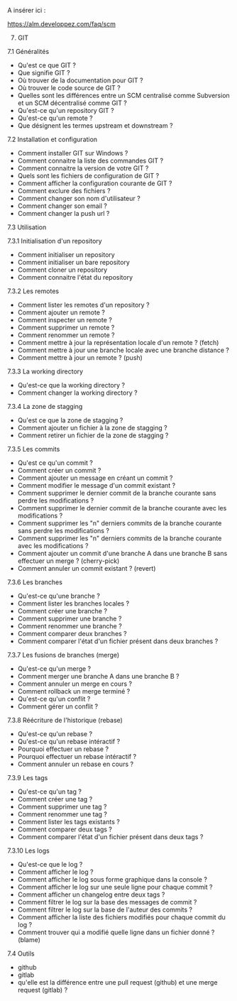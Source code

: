 
A insérer ici :

https://alm.developpez.com/faq/scm


7. GIT

7.1 Généralités
- Qu'est ce que GIT ?
- Que signifie GIT ?
- Où trouver de la documentation pour GIT ?
- Où trouver le code source de GIT ?
- Quelles sont les différences entre un SCM centralisé comme Subversion et un SCM décentralisé comme GIT ?
- Qu'est-ce qu'un repository GIT ?
- Qu'est-ce qu'un remote ?
- Que désignent les termes upstream et downstream ?

7.2 Installation et configuration
- Comment installer GIT sur Windows ?
- Comment connaitre la liste des commandes GIT ?
- Comment connaitre la version de votre GIT ?
- Quels sont les fichiers de configuration de GIT ?
- Comment afficher la configuration courante de GIT ?
- Comment exclure des fichiers ?
- Comment changer son nom d'utilisateur ?
- Comment changer son email ? 
- Comment changer la push url ?

7.3 Utilisation

7.3.1 Initialisation d'un repository
- Comment initialiser un repository
- Comment initialiser un bare repository
- Comment cloner un repository
- Comment connaitre l'état du repository 

7.3.2 Les remotes
- Comment lister les remotes d'un repository ?
- Comment ajouter un remote ?
- Comment inspecter un remote ?
- Comment supprimer un remote ?
- Comment renommer un remote ?
- Comment mettre à jour la représentation locale d'un remote ? (fetch)
- Comment mettre à jour une branche locale avec une branche distance ?
- Comment mettre à jour un remote ? (push)

7.3.3 La working directory
- Qu'est-ce que la working directory ?
- Comment changer la working directory ?

7.3.4 La zone de stagging
- Qu'est ce que la zone de stagging ?
- Comment ajouter un fichier à la zone de stagging ?
- Comment retirer un fichier de la zone de stagging ?

7.3.5 Les commits
- Qu'est ce qu'un commit ?
- Comment créer un commit ?
- Comment ajouter un message en créant un commit ?
- Comment modifier le message d'un commit existant ?
- Comment supprimer le dernier commit de la branche courante sans perdre les modifications ?
- Comment supprimer le dernier commit de la branche courante avec les modifications ?
- Comment supprimer les "n" derniers commits de la branche courante sans perdre les modifications ?
- Comment supprimer les "n" derniers commits de la branche courante avec les modifications ?
- Comment ajouter un commit d'une branche A dans une branche B sans effectuer un merge ? (cherry-pick)
- Comment annuler un commit existant ? (revert)

7.3.6 Les branches 
- Qu'est-ce qu'une branche ?
- Comment lister les branches locales ?
- Comment créer une branche ?
- Comment supprimer une branche ?
- Comment renommer une branche ?
- Comment comparer deux branches ?
- Comment comparer l'état d'un fichier présent dans deux branches ?

7.3.7 Les fusions de branches (merge)
- Qu'est-ce qu'un merge ?
- Comment merger une branche A dans une branche B ?
- Comment annuler un merge en cours ?
- Comment rollback un merge terminé ?
- Qu'est-ce qu'un conflit ?
- Comment gérer un conflit ?

7.3.8 Réécriture de l'historique (rebase)
- Qu'est-ce qu'un rebase ?
- Qu'est-ce qu'un rebase intéractif ?
- Pourquoi effectuer un rebase ?
- Pourquoi effectuer un rebase intéractif ?
- Comment annuler un rebase en cours ?

7.3.9 Les tags
- Qu'est-ce qu'un tag ?
- Comment créer une tag ?
- Comment supprimer une tag ?
- Comment renommer une tag ?
- Comment lister les tags existants ?
- Comment comparer deux tags ?
- Comment comparer l'état d'un fichier présent dans deux tags ?

7.3.10 Les logs
- Qu'est-ce que le log ?
- Comment afficher le log ?
- Comment afficher le log sous forme graphique dans la console ?
- Comment afficher le log sur une seule ligne pour chaque commit ?
- Comment afficher un changelog entre deux tags ?
- Comment filtrer le log sur la base des messages de commit ?
- Comment filtrer le log sur la base de l'auteur des commits ?
- Comment afficher la liste des fichiers modifiés pour chaque commit du log ?
- Comment trouver qui a modifié quelle ligne dans un fichier donné ? (blame)

7.4 Outils
- github
- gitlab
- qu'elle est la différence entre une pull request (github) et une merge request (gitlab) ?

